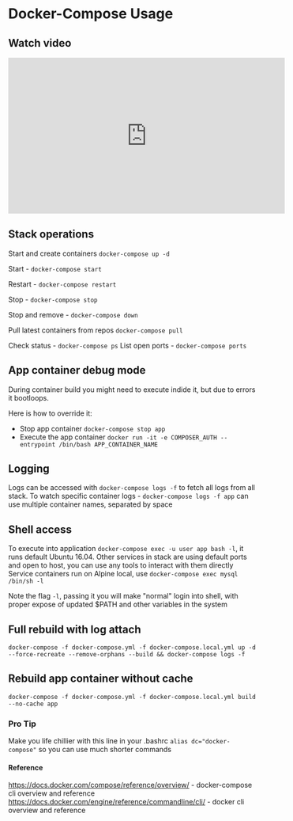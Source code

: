 # Docker-Compose Usage

## Watch video

<iframe width="560" height="315" src="https://www.youtube.com/embed/-RWQB4US4tg" frameborder="0" allow="accelerometer; autoplay; encrypted-media; gyroscope; picture-in-picture" allowfullscreen></iframe>

## Stack operations

Start and create containers `docker-compose up -d`

Start - `docker-compose start`

Restart - `docker-compose restart`

Stop - `docker-compose stop`

Stop and remove - `docker-compose down`

Pull latest containers from repos `docker-compose pull`

Check status - `docker-compose ps`
List open ports - `docker-compose ports`

## App container debug mode

During container build you might need to execute indide it, but due to errors it bootloops.

Here is how to override it:

-   Stop app container
    `docker-compose stop app`
-   Execute the app container `docker run -it -e COMPOSER_AUTH --entrypoint /bin/bash APP_CONTAINER_NAME`

## Logging

Logs can be accessed with `docker-compose logs -f` to fetch all logs from all stack.
To watch specific container logs - `docker-compose logs -f app` can use multiple container names, separated by space

## Shell access

To execute into application `docker-compose exec -u user app bash -l`, it runs default Ubuntu 16.04.
Other services in stack are using default ports and open to host, you can use any tools to interact with them directly
Service containers run on Alpine local, use `docker-compose exec mysql /bin/sh -l`

Note the flag `-l`, passing it you will make "normal" login into shell, with proper expose of updated $PATH and other variables in the system

## Full rebuild with log attach

`docker-compose -f docker-compose.yml -f docker-compose.local.yml up -d --force-recreate --remove-orphans --build && docker-compose logs -f`

## Rebuild app container without cache

`docker-compose -f docker-compose.yml -f docker-compose.local.yml build --no-cache app`

### Pro Tip

Make you life chillier with this line in your .bashrc `alias dc="docker-compose"` so you can use much shorter commands

#### Reference

<https://docs.docker.com/compose/reference/overview/> - docker-compose cli overview and reference
<https://docs.docker.com/engine/reference/commandline/cli/> - docker cli overview and reference
